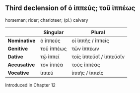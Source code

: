 ## Third declension of ὁ ἱππεύς; τοῦ ἱππέως

horseman; rider; charioteer; (pl.) calvary

|                | Singular   | Plural                  |
|----------------|------------|-------------------------|
| **Nominative** | ὁ ἱππεύς   | οἱ ἱππῆς / ἱππεῖς       |
| **Genitive**   | τοῦ ἱππέως | τῶν ἱππέων              |
| **Dative**     | τῷ ἱππεῖ   | τοῖς ἱππεῦσῐ / ἱππεῦσῐν |
| **Accusative** | τὸν ἱππέᾱ  | τοὺς ἱππέᾱς             |
| **Vocative**   | ἱππεῦ      | ἱππῆς / ἱππεῖς          |


Introduced in Chapter 12
